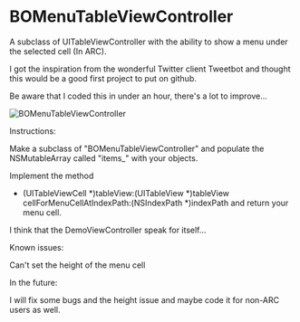 BOMenuTableViewController
=========================

A subclass of UITableViewController with the ability to show a menu under the selected cell (In ARC).

I got the inspiration from the wonderful Twitter client Tweetbot and thought this would be a good first project to put on github.

Be aware that I coded this in under an hour, there's a lot to improve...

![BOMenuTableViewController](https://github.com/billyohgren/BOMenuTableViewController/blob/master/screenshot/BOMenuTableViewController.png)

Instructions:

Make a subclass of "BOMenuTableViewController" and populate the NSMutableArray called "items_" with your objects.

Implement the method
- (UITableViewCell *)tableView:(UITableView *)tableView cellForMenuCellAtIndexPath:(NSIndexPath *)indexPath 
and return your menu cell.

I think that the DemoViewController speak for itself...

Known issues:

Can't set the height of the menu cell

In the future:

I will fix some bugs and the height issue and maybe code it for non-ARC users as well.